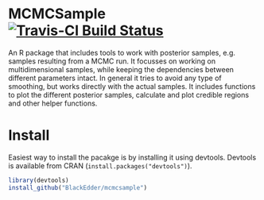 # MCMCSample [![Travis-CI Build Status](https://travis-ci.org/BlackEdder/mcmcsample.svg?branch=master)](https://travis-ci.org/BlackEdder/mcmcsample)

An R package that includes tools to work with posterior samples, e.g. samples
resulting from a MCMC run. It focusses on working on multidimensional samples,
while keeping the dependencies between different parameters intact. In general
it tries to avoid any type of smoothing, but works directly with the actual
samples. It includes functions to plot the different posterior samples,
calculate and plot credible regions and other helper functions.

# Install

Easiest way to install the pacakge is by installing it using devtools. Devtools is available from CRAN (`install.packages("devtools")`).

```r
library(devtools)
install_github("BlackEdder/mcmcsample")
```
